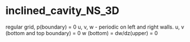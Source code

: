 # inclined_cavity_NS_3D

regular grid, 
p(boundary) = 0
u, v, w - periodic on left and right walls.
u, v (bottom and top boundary) = 0
w (bottom) = dw/dz(upper) = 0
